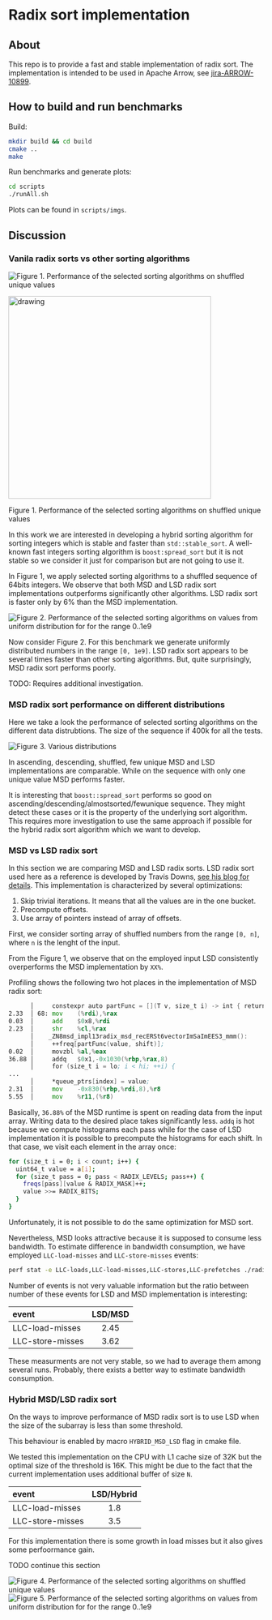 # Radix sort implementation

## About

This repo is to provide a fast and stable implementation of radix sort.
The implementation is intended to be used in Apache Arrow, see [jira-ARROW-10899](https://issues.apache.org/jira/browse/ARROW-10899).


## How to build and run benchmarks

Build:

```bash
mkdir build && cd build
cmake ..
make
```

Run benchmarks and generate plots:

```bash
cd scripts
./runAll.sh
```

Plots can be found in `scripts/imgs`.

## Discussion

### Vanila radix sorts vs other sorting algorithms

![Figure 1. Performance of the selected sorting algorithms on shuffled unique values](scripts/imgs/all_unique.png)
<div>
<img src="scripts/imgs/all_unique.png" alt="drawing" width="400"/>
<p>Figure 1. Performance of the selected sorting algorithms on shuffled unique values</p>
</div>

In this work we are interested in developing a hybrid sorting algorithm for sorting integers which is stable and faster than `std::stable_sort`.
A well-known fast integers sorting algorithm is `boost:spread_sort` but it is not stable so we consider it just for comparison but are not going to use it.

In Figure 1, we apply selected sorting algorithms to a shuffled sequence of 64bits integers.
We observe that both MSD and LSD radix sort implementations outperforms significantly other algorithms.
LSD radix sort is faster only by 6% than the MSD implementation.

![Figure 2. Performance of the selected sorting algorithms on values from uniform distribution for for the range 0..1e9 ](scripts/imgs/uniform_1B.png)

Now consider Figure 2.
For this benchmark we generate uniformly distributed numbers in the range `[0, 1e9]`.
LSD radix sort appears to be several times faster than other sorting algorithms.
But, quite surprisingly, MSD radix sort performs poorly.

TODO: Requires additional investigation.

### MSD radix sort performance on different distributions

Here we take a look the performance of selected sorting algorithms on the different data distrubtions.
The size of the sequence if 400k for all the tests.

![Figure 3. Various distributions](scripts/imgs/differentdistrib.png)

In ascending, descending, shuffled, few unique MSD and LSD implementations are comparable.
While on the sequence with only one unique value MSD performs faster.

It is interesting that `boost::spread_sort` performs so good on ascending/descending/almostsorted/fewunique sequence.
They might detect these cases or it is the property of the underlying sort algorithm.
This requires more investigation to use the same approach if possible for the hybrid radix sort algorithm which we want to develop.


### MSD vs LSD radix sort

In this section we are comparing MSD and LSD radix sorts.
LSD radix sort used here as a reference is developed by Travis Downs, [see his blog for details](https://travisdowns.github.io/blog/2019/05/22/sorting.html).
This implementation is characterized by several optimizations:
1. Skip trivial iterations. It means that all the values are in the one bucket.
2. Precompute offsets.
3. Use array of pointers instead of array of offsets.

First, we consider sorting array of shuffled numbers from the range `[0, n]`, where `n` is the lenght of the input.

From the Figure 1, we observe that on the employed input LSD consistently overperforms the MSD implementation by `XX%`.

Profiling shows the following two hot places in the implementation of MSD radix sort:

```asm
      │     constexpr auto partFunc = [](T v, size_t i) -> int { return (v >> i) & RADIX_MASK; }; 
2.33  │ 68: mov    (%rdi),%rax
0.03  │     add    $0x8,%rdi       
2.23  │     shr    %cl,%rax
      │    _ZN8msd_impl13radix_msd_recERSt6vectorImSaImEES3_mmm():  
      │     ++freq[partFunc(value, shift)];
0.02  │     movzbl %al,%eax
36.88 │     addq   $0x1,-0x1030(%rbp,%rax,8)
      │     for (size_t i = lo; i < hi; ++i) {                                                                                                          
...
      │     *queue_ptrs[index] = value;
2.31  │     mov    -0x830(%rbp,%rdi,8),%r8 
5.55  │     mov    %r11,(%r8)
```

Basically, `36.88%` of the MSD runtime is spent on reading data from the input array.
Writing data to the desired place takes significantly less.
`addq` is hot because we compute histograms each pass while for the case of LSD implementation it is possible to precompute the histograms for each shift.
In that case, we visit each element in the array once:

```bash
for (size_t i = 0; i < count; i++) {
  uint64_t value = a[i];
  for (size_t pass = 0; pass < RADIX_LEVELS; pass++) {
    freqs[pass][value & RADIX_MASK]++;
    value >>= RADIX_BITS;
  }
}
```

Unfortunately, it is not possible to do the same optimization for MSD sort.

Nevertheless, MSD looks attractive because it is supposed to consume less bandwidth.
To estimate difference in bandwidth consumption, we have employed `LLC-load-misses` and `LLC-store-misses` events:

```bash
perf stat -e LLC-loads,LLC-load-misses,LLC-stores,LLC-prefetches ./radix --benchmark_min_time=2 --benchmark_filter=SortingBmk_allUnique/RadixSortMSD/*
```

Number of events is not very valuable information but the ratio between number of these events for LSD and MSD implementation is interesting:

| event             | LSD/MSD  |
| :---              |  :----:  |
| LLC-load-misses   |  2.45    |
| LLC-store-misses  |  3.62    |

These measurments are not very stable, so we had to average them among several runs.
Probably, there exists a better way to estimate bandwidth consumption.


### Hybrid MSD/LSD radix sort

On the ways to improve performance of MSD radix sort is to use LSD when the size of the subarray is less than some threshold.

This behaviour is enabled by macro `HYBRID_MSD_LSD` flag in cmake file.

We tested this implementation on the CPU with L1 cache size of 32K but the optimal size of the threshold is 16K.
This might be due to the fact that the current implementation uses additional buffer of size `N`.

| event             | LSD/Hybrid  |
| :---              |  :----:  |
| LLC-load-misses   |  1.8    |
| LLC-store-misses  |  3.5    |

For this implementation there is some growth in load misses but it also gives some perfoormance gain.

TODO continue this section

![Figure 4. Performance of the selected sorting algorithms on shuffled unique values](scripts/imgs/all_unique_hybrid.png)
![Figure 5. Performance of the selected sorting algorithms on values from uniform distribution for for the range 0..1e9](scripts/imgs/uniform_1B_hybrid.png)


